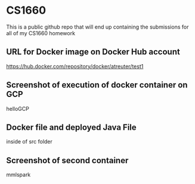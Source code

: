 # CS1660
This is a public github repo that will end up containing the submissions for all of my CS1660 homework

## URL for Docker image on Docker Hub account
https://hub.docker.com/repository/docker/atreuter/test1

## Screenshot of execution of docker container on GCP 
helloGCP

## Docker file and deployed Java File
inside of src folder

## Screenshot of second container
mmlspark
